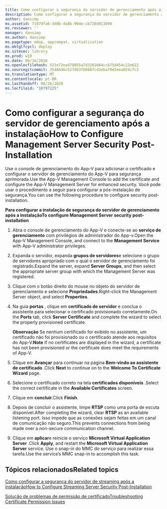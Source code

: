 ```yaml
---
title: Como configurar a segurança do servidor de gerenciamento após a instalação
description: Como configurar a segurança do servidor de gerenciamento após a instalação
author: dansimp
ms.assetid: 71979fa6-3d0b-4a8b-994e-cb728d013090
ms.reviewer: ''
manager: dansimp
ms.author: dansimp
ms.pagetype: mdop, appcompat, virtualization
ms.mktglfcycl: deploy
ms.sitesec: library
ms.prod: w10
ms.date: 06/16/2016
ms.openlocfilehash: 521e72ead78055a7d3261664ccb75d454c22e622
ms.sourcegitcommit: 354664bc527d93f80687cd2eba70d1eea024c7c3
ms.translationtype: MT
ms.contentlocale: pt-BR
ms.lasthandoff: 06/26/2020
ms.locfileid: "10797225"
---
```

# <span data-ttu-id="597a7-103">Como configurar a segurança do servidor de gerenciamento após a instalação</span><span class="sxs-lookup"><span data-stu-id="597a7-103">How to Configure Management Server Security Post-Installation</span></span>


<span data-ttu-id="597a7-104">Use o console de gerenciamento do App-V para adicionar o certificado e configurar o servidor de gerenciamento do App-V para segurança aprimorada.</span><span class="sxs-lookup"><span data-stu-id="597a7-104">Use the App-V Management Console to add the certificate and configure the App-V Management Server for enhanced security.</span></span> <span data-ttu-id="597a7-105">Você pode usar o procedimento a seguir para configurar a pós-instalação de segurança.</span><span class="sxs-lookup"><span data-stu-id="597a7-105">You can use the following procedure to configure security post-installation.</span></span>

**<span data-ttu-id="597a7-106">Para configurar a instalação de segurança do servidor de gerenciamento após a instalação</span><span class="sxs-lookup"><span data-stu-id="597a7-106">To configure Management Server security post-installation</span></span>**

1.  <span data-ttu-id="597a7-107">Abra o console de gerenciamento do App-V e conecte-se ao **serviço de gerenciamento** com privilégios de administrador do App-v.</span><span class="sxs-lookup"><span data-stu-id="597a7-107">Open the App-V Management Console, and connect to the **Management Service** with App-V administrator privileges.</span></span>

2.  <span data-ttu-id="597a7-108">Expanda o servidor, expanda **grupos de servidores**e selecione o grupo de servidores apropriado com o qual o servidor de gerenciamento foi registrado.</span><span class="sxs-lookup"><span data-stu-id="597a7-108">Expand the server, expand **Server Groups**, and then select the appropriate server group with which the Management Server was registered.</span></span>

3.  <span data-ttu-id="597a7-109">Clique com o botão direito do mouse no objeto do servidor de gerenciamento e selecione **Propriedades**.</span><span class="sxs-lookup"><span data-stu-id="597a7-109">Right-click the Management Server object, and select **Properties**.</span></span>

4.  <span data-ttu-id="597a7-110">Na guia **portas** , clique em **certificado de servidor** e conclua o assistente para selecionar o certificado provisionado corretamente.</span><span class="sxs-lookup"><span data-stu-id="597a7-110">On the **Ports** tab, click **Server Certificate** and complete the wizard to select the properly provisioned certificate.</span></span>

    <span data-ttu-id="597a7-111">**Observação**  Se nenhum certificado for exibido no assistente, um certificado não foi provisionado ou o certificado atende aos requisitos do App-V.</span><span class="sxs-lookup"><span data-stu-id="597a7-111">**Note** If no certificates are displayed in the wizard, a certificate has not been provisioned or the certificate does meet the requirements of App-V.</span></span>

     

5.  <span data-ttu-id="597a7-112">Clique em **Avançar** para continuar na página **Bem-vindo ao assistente de certificado** .</span><span class="sxs-lookup"><span data-stu-id="597a7-112">Click **Next** to continue on to the **Welcome To Certificate Wizard** page.</span></span>

6.  <span data-ttu-id="597a7-113">Selecione o certificado correto na tela **certificados disponíveis** .</span><span class="sxs-lookup"><span data-stu-id="597a7-113">Select the correct certificate in the **Available Certificates** screen.</span></span>

7.  <span data-ttu-id="597a7-114">Clique em **concluir**.</span><span class="sxs-lookup"><span data-stu-id="597a7-114">Click **Finish**.</span></span>

8.  <span data-ttu-id="597a7-115">Depois de concluir o assistente, limpe **RTSP** como uma porta de escuta disponível.</span><span class="sxs-lookup"><span data-stu-id="597a7-115">After completing the wizard, clear **RTSP** as an available listening port.</span></span> <span data-ttu-id="597a7-116">Isso impede que as conexões sejam feitas em um canal de comunicação não seguro.</span><span class="sxs-lookup"><span data-stu-id="597a7-116">This prevents connections from being made over a non-secure communication channel.</span></span>

9.  <span data-ttu-id="597a7-117">Clique em **aplicar**e reinicie o serviço **Microsoft Virtual Application Server** .</span><span class="sxs-lookup"><span data-stu-id="597a7-117">Click **Apply**, and restart the **Microsoft Virtual Application Server** service.</span></span> <span data-ttu-id="597a7-118">Use o snap-in do MMC do serviço para realizar essa tarefa.</span><span class="sxs-lookup"><span data-stu-id="597a7-118">Use the service’s MMC snap-in to accomplish this task.</span></span>

## <span data-ttu-id="597a7-119">Tópicos relacionados</span><span class="sxs-lookup"><span data-stu-id="597a7-119">Related topics</span></span>


[<span data-ttu-id="597a7-120">Como configurar a segurança do servidor de streaming após a instalação</span><span class="sxs-lookup"><span data-stu-id="597a7-120">How to Configure Streaming Server Security Post-Installation</span></span>](how-to-configure-streaming-server-security-post-installation.md)

[<span data-ttu-id="597a7-121">Solução de problemas de permissão de certificado</span><span class="sxs-lookup"><span data-stu-id="597a7-121">Troubleshooting Certificate Permission Issues</span></span>](troubleshooting-certificate-permission-issues.md)

 

 





